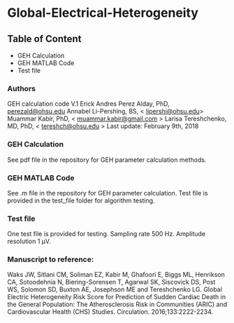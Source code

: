 # Global-Electrical-Heterogeneity

## Table of Content
  - GEH Calculation
  - GEH MATLAB Code
  - Test file
  
### Authors
GEH calculation code V.1
Erick Andres Perez Alday, PhD, <perezald@ohsu.edu>
Annabel Li-Pershing, BS, < lipershi@ohsu.edu>
Muammar Kabir, PhD, < muammar.kabir@gmail.com >
Larisa Tereshchenko, MD, PhD, < tereshch@ohsu.edu >
Last update: February 9th, 2018
  
### GEH Calculation
See pdf file in the repository for GEH parameter calculation methods.

### GEH MATLAB Code
See .m file in the repository for GEH parameter calculation. Test file is provided in the test_file folder for algorithm testing.

### Test file
One test file is provided for testing. Sampling rate 500 Hz. Amplitude resolution 1 µV.

### Manuscript to reference:
Waks JW, Sitlani CM, Soliman EZ, Kabir M, Ghafoori E, Biggs ML, Henrikson CA, Sotoodehnia N, Biering-Sorensen T, Agarwal SK, Siscovick DS, Post WS, Solomon SD, Buxton AE, Josephson ME and Tereshchenko LG. Global Electric Heterogeneity Risk Score for Prediction of Sudden Cardiac Death in the General Population: The Atherosclerosis Risk in Communities (ARIC) and Cardiovascular Health (CHS) Studies. Circulation. 2016;133:2222-2234.
